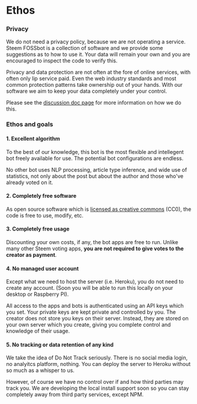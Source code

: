 # Ethos

### Privacy

We do not need a privacy policy, because we are not operating a service. Steem FOSSbot is a collection of software and we provide some suggestions as to how to use it. Your data will remain your own and you are encouraged to inspect the code to verify this.

Privacy and data protection are not often at the fore of online services, with often only lip service paid. Even the web industry standards and most common protection patterns take ownership out of your hands. With our software we aim to keep your data completely under your control.

Please see the [discussion doc page](/docs/discussion.md) for more information on how we do this.

### Ethos and goals

#### 1. Excellent algorithm

To the best of our knowledge, this bot is the most flexible and intellegent bot freely available for use. The potential bot configurations are endless.

No other bot uses NLP processing, article type inference, and wide use of statistics, not only about the post but about the author and those who've already voted on it.

#### 2. Completely free software

As open source software which is [licensed as creative commons](/license) (CC0), the code is free to use, modify, etc.

#### 3. Completely free usage

Discounting your own costs, if any, the bot apps are free to run. Unlike many other Steem voting apps, **you are not required to give votes to the creator as payment**.

#### 4. No managed user account

Except what we need to host the server (i.e. Heroku), you do not need to create any account. (Soon you will be able to run this locally on your desktop or Raspberry PI).

All access to the apps and bots is authenticated using an API keys which you set. Your private keys are kept private and controlled by you. The creator does not store you keys on their server. Instead, they are stored on your own server which you create, giving you complete control and knowledge of their usage.

#### 5. No tracking or data retention of any kind

We take the idea of Do Not Track seriously. There is no social media login, no analyitcs platform, nothing. You can deploy the server to Heroku without so much as a whisper to us.

However, of course we have no control over if and how third parties may track you. We are developing the local install support soon so you can stay completely away from third party services, except NPM.